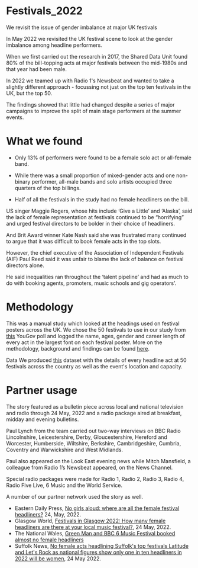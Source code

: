 # Festivals_2022
We revisit the issue of gender imbalance at major UK festivals

In May 2022 we revisited the UK festival scene to look at the gender imbalance among headline performers.

When we first carried out the research in 2017, the Shared Data Unit found 80% of the bill-topping acts at major festivals between the mid-1980s and that year had been male.

In 2022 we teamed up with Radio 1's Newsbeat and wanted to take a slightly different approach - focussing not just on the top ten festivals in the UK, but the top 50.

The findings showed that little had changed despite a series of major campaigns to improve the split of main stage performers at the summer events.

# What we found

- Only 13% of performers were found to be a female solo act or all-female band. 

- While there was a small proportion of mixed-gender acts and one non-binary performer, all-male bands and solo artists occupied three quarters of the top billings.

- Half of all the festivals in the study had no female headliners on the bill.

US singer Maggie Rogers, whose hits include ‘Give a Little’ and ‘Alaska’, said the lack of female representation at festivals continued to be “horrifying” and urged festival directors to be bolder in their choice of headliners.

And Brit Award winner Kate Nash said she was frustrated many continued to argue that it was difficult to book female acts in the top slots.

However, the chief executive of the Association of Independent Festivals (AIF) Paul Reed said it was unfair to blame the lack of balance on festival directors alone.

He said inequalities ran throughout the ‘talent pipeline’ and had as much to do with booking agents, promoters, music schools and gig operators’.

# Methodology

This was a manual study which looked at the headings used on festival posters across the UK. We chose the 50 festivals to use in our study from [this](https://yougov.co.uk/ratings/entertainment/popularity/music-festivals/all) YouGov poll and logged the name, ages, gender and career length of every act in the largest font on each festival poster. More on the methodology, background and findings can be found [here](https://docs.google.com/document/d/1FQyWH-GGbteQfiBRf3RrFjiVGiJ03EdTnQy2SpSAET8/edit?usp=sharing). 

Data
We produced [this](https://docs.google.com/spreadsheets/d/1FcRk9ZtD22UrojQ00lCn-Mk_lmnE36qj398vIced43E/edit?usp=sharing) dataset with the details of every headline act at 50 festivals across the country as well as the event's location and capacity.  

# Partner usage

The story featured as a bulletin piece across local and national television and radio through 24 May, 2022 and a radio package aired at breakfast, midday and evening bulletins.

Paul Lynch from the team carried out two-way interviews on BBC Radio Lincolnshire, Leicestershire, Derby, Gloucestershire, Hereford and Worcester, Humberside, Wiltshire, Berkshire, Cambridgeshire, Cumbria, Coventry and Warwickshire and West Midlands.

Paul also appeared on the Look East evening news while Mitch Mansfield, a colleague from Radio 1’s Newsbeat appeared, on the News Channel.

Special radio packages were made for Radio 1, Radio 2, Radio 3, Radio 4, Radio Five Live, 6 Music and the World Service.

A number of our partner network used the story as well.

- Eastern Daily Press, [No girls aloud: where are all the female festival headliners?](https://www.edp24.co.uk/news/no-female-act-to-headline-norfolk-suffolk-festivals-8987118) 24, May, 2022.
- Glasgow World, [Festivals in Glasgow 2022: How many female headliners are there at your local music festival?](https://www.bing.com/search?q=anything&cvid=ed6bf60a6c5349379ffdd019dd56a0d6&aqs=edge..69i57j69i65l2j69i60j69i65j5j69i61l3.1240j0j1&pglt=43&FORM=ANNTA1&PC=U531), 24 May, 2022.
- The National Wales, [Green Man and BBC 6 Music Festival booked almost no female headliners](https://www.thenational.wales/news/20160452.green-man-bbc6-music-festival-booked-almost-no-female-headliners/)
- Suffolk News, [No female acts headlining Suffolk's top festivals Latitude and Let's Rock as national figures show only one in ten headliners in 2022 will be women](https://www.suffolknews.co.uk/southwold/no-female-acts-headlining-suffolks-top-two-festivals-this-y-9255697/), 24 May 2022.
